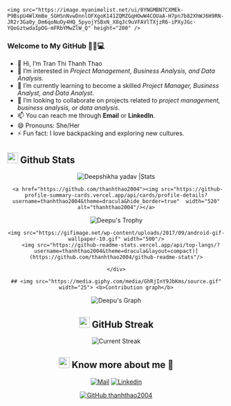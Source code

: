 
<p align="center">

    <img src="https://image.myanimelist.net/ui/0YNGMBN7CXMEk-P9BspU4WlXmBe_SGHSnNvwDnnlOFXgoK141ZQMZGqHOwW4COUaA-H7pn7b82XhWJ6H9RN-JR2r3Ga0y_Dm6qoNuOy4HQ_5pyojYSBxN_X8qJc9uVFAVlTXjzR6-iPXyJGc-YQoGztwdaIpDG-mFRbYMwZlW_Q" height="200" />
  </p>
  
  ### Welcome to My GitHub 👩‍💻💻
  
  - 👋 Hi, I’m Tran Thi Thanh Thao
  - 👀 I’m interested in *Project Management, Business Analysis, and Data Analysis*.
  - 🌱 I’m currently learning to become a skilled *Project Manager, Business Analyst, and Data Analyst*.
  - 💞️ I’m looking to collaborate on projects related to *project management, business analysis, or data analysis*.
  - 📫 You can reach me through **Email** or **LinkedIn**.
  - 😄 Pronouns: She/Her
  - ⚡ Fun fact: I love backpacking and exploring new cultures.
  
  ## <img src="https://th.bing.com/th/id/R.011db7f1e14cdcefd5ed8b056f70d038?rik=NHHx7PD%2bLTi5YA&riu=http%3a%2f%2fui.trinine.net%2fwp%2fwp-content%2fuploads%2f2016%2f06%2f20160602_GraphAnimeIcon.gif&ehk=TXXGvgTPI6i%2f5xQe%2fW3mnT36hQPfIBwZcQsaKAlJWhs%3d&risl=&pid=ImgRaw&r=0" width="25"> <b>Github Stats</b>
  
   <div align="center">
  <img src="https://github-readme-stats.vercel.app/api?username=thanhthao2004&count_private=true&show_icons=true&theme=highcontrast&include_all_commits=true" alt="Deepshikha yadav |Stats" />
     
     <a href="https://github.com/thanhthao2004"><img src="https://github-profile-summary-cards.vercel.app/api/cards/profile-details?username=thanhthao2004&theme=dracula&hide_border=true"  width="520" alt="thanhthao2004"/></a>
    
  ![Deepu's Trophy](https://github-profile-trophy.vercel.app/?username=thanhthao2004&theme=dracula&column=4&no-frame=true)
  
    <img src="https://gifimage.net/wp-content/uploads/2017/09/android-gif-wallpaper-10.gif" width="500"/>
       <img src="https://github-readme-stats.vercel.app/api/top-langs/?username=thanhthao2004&theme=dracula&layout=compact)](https://github.com/thanhthao2004/github-readme-stats"/>
   
    </div>
     
    ## <img src="https://media.giphy.com/media/GhRjInY9JbKms/source.gif" width="25"> <b>Contribution graph</b>
    
  ![Deepu's Graph](https://activity-graph.herokuapp.com/graph?username=thanhthao2004&area=true&hide_border=true&theme=dracula)
  
  
  ## <img src="https://media.giphy.com/media/Mp5uJLEE9Ompq/giphy.gif" width="25"> <b>GitHub Streak</b>
  
  <p align="center"> <img alt="Current Streak" src="https://github-readme-streak-stats.herokuapp.com/?user=thanhthao2004&theme=dark" /> </p>
    
  ## <img src="https://media.tenor.com/images/7e96d994f29b388f63f7aa77ff2bea78/tenor.gif" width="25"> <b> Know more about me 👋</b>
    
  [![Mail](https://img.shields.io/badge/-Say%20Hi!-black?style=for-the-badge&logo=gmail)](https://mail.google.com/mail/u/0/?fs=1&to=thaotran.analyst@gmail.com&tf=cm)
  [![Linkedin](https://img.shields.io/badge/-LinkedIn-black?style=for-the-badge&logo=Linkedin)](https://www.linkedin.com/in/thao-tran-98b4812a8/)
  
  
  
  [![GitHub thanhthao2004](https://img.shields.io/github/followers/thanhthao2004?label=follow&style=social&logoColor=black)](https://github.com/thanhthao2004)
